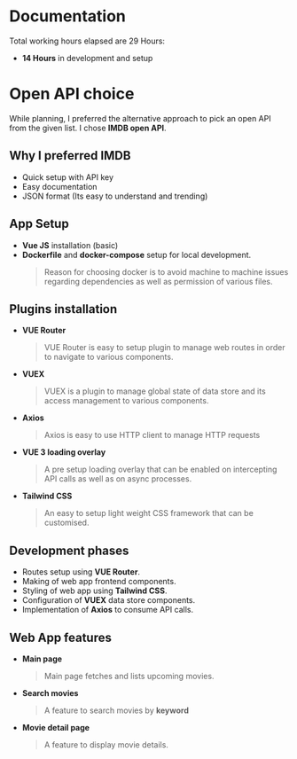 # Documentation

Total working hours elapsed are 29 Hours:
- **14 Hours** in development and setup 

# Open API choice

While planning, I preferred the alternative approach to pick an open API from the given list. I chose **IMDB open API**.

## Why I preferred IMDB
- Quick setup with API key
- Easy documentation
- JSON format (Its easy to understand and trending)

## App Setup
- **Vue JS** installation (basic)
- **Dockerfile** and **docker-compose** setup for local development.
  > Reason for choosing docker is to avoid machine to machine issues regarding dependencies as 		      well as permission of various files.

## Plugins installation
- **VUE Router**
	 > VUE Router is easy to setup plugin to manage web routes in order to navigate to various components.
 - **VUEX**
	 > VUEX is a plugin to manage global state of data store and its access management to various components.
- **Axios**
	> Axios is easy to use HTTP client to manage HTTP requests
- **VUE 3 loading overlay**
	> A pre setup loading overlay that can be enabled on intercepting API calls as well as on async processes.
- **Tailwind CSS**
	> An easy to setup light weight CSS framework that can be customised.

## Development phases
- Routes setup using **VUE Router**.
- Making of web app frontend components.
- Styling of web app using **Tailwind CSS**.
- Configuration of **VUEX** data store components.
- Implementation of **Axios** to consume API calls.

## Web App features
- **Main page**
	> Main page fetches and lists upcoming movies.
- **Search movies**
	> A feature to search movies by **keyword**
- **Movie detail page**
	> A feature to display movie details.	
